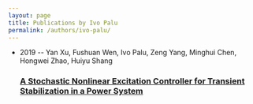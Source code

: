 ```yaml
---
layout: page
title: Publications by Ivo Palu
permalink: /authors/ivo-palu/
---
```


<ul class="post-list">
<li><span class='post-meta'>2019 -- Yan Xu, Fushuan Wen, Ivo Palu, Zeng Yang, Minghui Chen, Hongwei Zhao, Huiyu Shang</span><h3><a class='post-link' href='../../a-stochastic-nonlinear-excitation-controller-for-transient-stabilization-in-a-power-system'>A Stochastic Nonlinear Excitation Controller for Transient Stabilization in a Power System</a></h3></li>

</ul>
